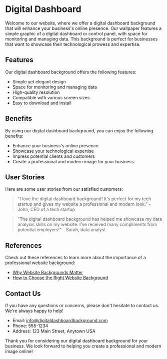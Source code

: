 <!--font:Creepster-->

# Digital Dashboard

Welcome to our website, where we offer a digital dashboard background that will enhance your business's online presence. Our wallpaper features a simple graphic of a digital dashboard or control panel, with space for monitoring and managing data. This background is perfect for businesses that want to showcase their technological prowess and expertise.

## Features

Our digital dashboard background offers the following features:

- Simple yet elegant design
- Space for monitoring and managing data
- High-quality resolution
- Compatible with various screen sizes
- Easy to download and install

## Benefits

By using our digital dashboard background, you can enjoy the following benefits:

- Enhance your business's online presence
- Showcase your technological expertise
- Impress potential clients and customers
- Create a professional and modern image for your business

## User Stories

Here are some user stories from our satisfied customers:

> "I love the digital dashboard background! It's perfect for my tech startup and gives my website a professional and modern look." - John, CEO of a tech startup

> "The digital dashboard background has helped me showcase my data analysis skills on my website. I've received many compliments from potential employers!" - Sarah, data analyst

## References

Check out these references to learn more about the importance of a professional website background:

- [Why Website Backgrounds Matter](#)
- [How to Choose the Right Website Background](#)

## Contact Us

If you have any questions or concerns, please don't hesitate to contact us. We're always happy to help!

- Email: info@digitaldashboardbackground.com
- Phone: 555-1234
- Address: 123 Main Street, Anytown USA

Thank you for considering our digital dashboard background for your business. We look forward to helping you create a professional and modern image online!

<!--

Write me content for website with wallpaper which alt text is:

"A wallpaper with a simple graphic of a digital dashboard or control panel, with space for monitoring and managing data."

The name/title of the page should not be 1:1 copy of the alt text but rather a real content of the website which is using this wallpaper.

- Use markdown format 
- Start with heading
- Heading should be short and concise
- The content should look like a real website 
- The website should not be about the wallpaper, wallpaper is just a related background
- Heading should be contain work "wallpaper" or "background"
- Include real sections like references, contact, user stories, etc. use things relevant to the page purpose.
- Feel free to use structure like headings, bullets, numbering, blockquotes, paragraphs, horizontal lines, etc.
- You can use formatting like bold or _italic_
- You can include UTF-8 emojis
- Links should be only #hash anchors (and you can refer to the document itself)
- Do not include images


---


# Digital Dashboard Background for Your Business

Welcome to our website, where we offer a digital dashboard background that will enhance your business's online presence. Our wallpaper features a simple graphic of a digital dashboard or control panel, with space for monitoring and managing data. This background is perfect for businesses that want to showcase their technological prowess and expertise.

## Features

Our digital dashboard background offers the following features:

- Simple yet elegant design
- Space for monitoring and managing data
- High-quality resolution
- Compatible with various screen sizes
- Easy to download and install

## Benefits

By using our digital dashboard background, you can enjoy the following benefits:

- Enhance your business's online presence
- Showcase your technological expertise
- Impress potential clients and customers
- Create a professional and modern image for your business

## User Stories

Here are some user stories from our satisfied customers:

> "I love the digital dashboard background! It's perfect for my tech startup and gives my website a professional and modern look." - John, CEO of a tech startup

> "The digital dashboard background has helped me showcase my data analysis skills on my website. I've received many compliments from potential employers!" - Sarah, data analyst

## References

Check out these references to learn more about the importance of a professional website background:

- [Why Website Backgrounds Matter](#)
- [How to Choose the Right Website Background](#)

## Contact Us

If you have any questions or concerns, please don't hesitate to contact us. We're always happy to help!

- Email: info@digitaldashboardbackground.com
- Phone: 555-1234
- Address: 123 Main Street, Anytown USA

Thank you for considering our digital dashboard background for your business. We look forward to helping you create a professional and modern image online!

-->
